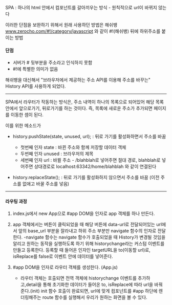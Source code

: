 SPA : 하나의 html 안에서 컴포넌트를 갈아끼우는 방식 - 원칙적으로 url이 바뀌지 않는다

이러한 단점을 보완하기 위해서 원래 사용하던 방법은 해쉬뱅
www.zerocho.com/#!/category/javascript
와 같이 #!(해쉬뱅) 뒤에 하위주소를 붙이는 방법

#### 단점

- 서버가 # 뒷부분을 주소라고 인식하지 못함
- #!에 특별한 의미가 없음

해쉬뱅을 대신해서 "브라우저에서 제공하는 주소 API를 이용해 주소를 바꾸는" History API를 사용하게 되었다.

---

SPA에서 라우터가 작동하는 방식은, 주소 내역이 하나의 목록으로 되어있어 해당 목록 안에서 앞으로가기, 뒤로가기를 하는 것이다. 즉, 목록에 새로운 주소가 추가되면 페이지를 이동한 셈이 된다.

이를 위한 메소드가

- history.pushState(state, unused, url); : 뒤로 가기를 활성화하면서 주소를 바꿈

  - 첫번째 인자 state : 바뀐 주소와 함께 저장할 데이터 객체
  - 두번째 인자 unused : 브라우저의 제목
  - 세번쨰 인자 url : 바뀔 주소 - /blahblah로 넣어주면 절대 경로, blahblah로 넣어주면 상대경로로 localhost:63342/home/blahblah 와 같이 연결된다

- history.replaceState(); : 뒤로 가기를 활성화하지 않으면서 주소를 바꿈 (이전 주소를 없애고 바꿀 주소를 넣음)

---

#### 라우팅 과정

1. index.js에서 new App으로 #app DOM을 인자로 app 객체를 하나 만든다.

2. app 객체에서는 버튼이 클릭되었을 때 해당 버튼에 data-url로 전달되어있는 url에서 앞의 base_url 부분을 잘라내고 하위 주소 부분만 navigate 함수의 인자로 전달한다.
   -navigate 함수는 navigate 함수가 호출되었을 때 History가 변경될 것임을 알리고 원하는 동작을 실행하도록 하기 위해 historychange라는 커스텀 이벤트를 만들고 등록한다.
   등록할 때 들어온 인자인 targetURL을 to(이동할 url)로, isReplace를 false로 이벤트 안에 데이터를 넣어준다.
3. #app DOM을 인자로 라우터 객체를 생성한다. (App.js)
   - 라우터 객체는 호출되면 전역 객체에 historychange 이벤트를 추가하고,detail을 통해 초기화한 데이터가 들어온 to, isReplace에 따라 url을 바꿔준다.(init) init 함수 호출이 완료되면, url에 맞게 컴포넌트를 #app 하단에 렌더링해주는 route 함수를 실행해서 우리가 원하는 화면을 볼 수 있다.
